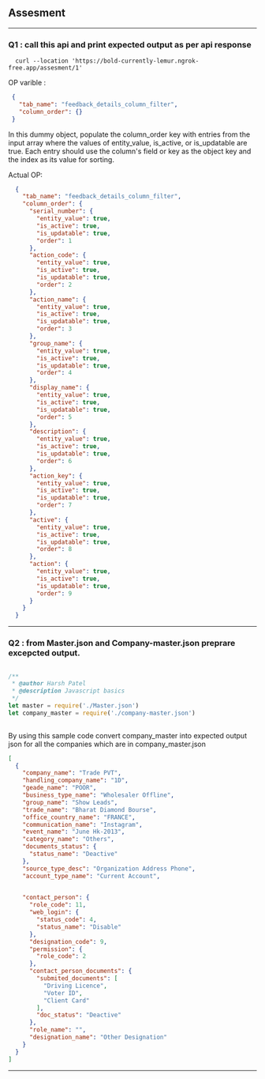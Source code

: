 ## Assesment
---
  ### Q1 : call this api and print expected output as per api response

  ```curl
    curl --location 'https://bold-currently-lemur.ngrok-free.app/assesment/1'
  ```

  OP varible : 
   ```json 
    {
      "tab_name": "feedback_details_column_filter",
      "column_order": {}
    }
  ```
  In this dummy object, populate the column_order key with entries from the input array where the values of entity_value, is_active, or is_updatable are true. Each entry should use the column's field or key as the object key and the index as its value for sorting.

  Actual OP:
  ```json
    {
      "tab_name": "feedback_details_column_filter",
      "column_order": {
        "serial_number": { 
          "entity_value": true,
          "is_active": true,
          "is_updatable": true,
          "order": 1
        },
        "action_code": {
          "entity_value": true,
          "is_active": true,
          "is_updatable": true,
          "order": 2
        },
        "action_name": {
          "entity_value": true,
          "is_active": true,
          "is_updatable": true,
          "order": 3
        },
        "group_name": {
          "entity_value": true,
          "is_active": true,
          "is_updatable": true,
          "order": 4
        },
        "display_name": {
          "entity_value": true,
          "is_active": true,
          "is_updatable": true,
          "order": 5
        },
        "description": {
          "entity_value": true,
          "is_active": true,
          "is_updatable": true,
          "order": 6
        },
        "action_key": {
          "entity_value": true,
          "is_active": true,
          "is_updatable": true,
          "order": 7
        },
        "active": {
          "entity_value": true,
          "is_active": true,
          "is_updatable": true,
          "order": 8
        },
        "action": {
          "entity_value": true,
          "is_active": true,
          "is_updatable": true,
          "order": 9
        }
      }
    }
  ```

---

 ### Q2 : from Master.json and Company-master.json preprare excepcted output.


```javascript

/**
 * @author Harsh Patel
 * @description Javascript basics
 */
let master = require('./Master.json')
let company_master = require('./company-master.json')
  
```
 
By using this sample code convert company_master into expected output json for all the companies which are in company_master.json

```json
[
  {
    "company_name": "Trade PVT",
    "handling_company_name": "1D",
    "geade_name": "POOR",
    "business_type_name": "Wholesaler Offline",
    "group_name": "Show Leads",
    "trade_name": "Bharat Diamond Bourse",
    "office_country_name": "FRANCE",
    "communication_name": "Instagram",
    "event_name": "June Hk-2013",
    "category_name": "Others",
    "documents_status": {
      "status_name": "Deactive"
    },
    "source_type_desc": "Organization Address Phone",
    "account_type_name": "Current Account",

    
    "contact_person": {
      "role_code": 11,
      "web_login": {
        "status_code": 4,
        "status_name": "Disable"
      },
      "designation_code": 9,
      "permission": {
        "role_code": 2
      },
      "contact_person_documents": {
        "submited_documents": [
          "Driving Licence",
          "Voter ID",
          "Client Card"
        ],
        "doc_status": "Deactive"
      },
      "role_name": "",
      "designation_name": "Other Designation"
    }
  }
]
```

---
